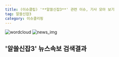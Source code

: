 ```yaml
---
title: (이슈클립) '**알쓸신잡3**' 관련 이슈, 기사 모아 보기
tag: 알쓸신잡3
category: 이슈클리핑
---
```

![wordcloud](https://s3.ap-northeast-2.amazonaws.com/lyrics101-wordcloud/2018-09-22-1537575921.png)
![news_img](https://user-images.githubusercontent.com/42597476/44507050-1206f400-a6e4-11e8-8d98-7ffbfebb353f.png)
## **'**알쓸신잡3**'** 뉴스속보 검색결과

